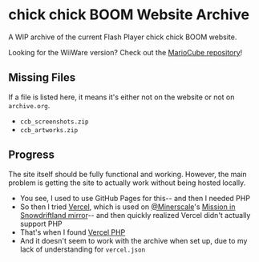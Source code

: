 # chick chick BOOM Website Archive
A WIP archive of the current Flash Player chick chick BOOM website.

Looking for the WiiWare version? Check out the [MarioCube repository](https://mariocube.com/)!

## Missing Files
If a file is listed here, it means it's either not on the website or not on `archive.org`.
* `ccb_screenshots.zip`
* `ccb_artworks.zip`

## Progress
The site itself should be fully functional and working. However, the main problem is getting the site to actually work without being hosted locally.

* You see, I used to use GitHub Pages for this-- and then I needed PHP
* So then I tried [Vercel](https://vercel.com), which is used on [@Minerscale](https://github.com/minerscale)'s [Mission in Snowdriftland mirror](https://snowdriftland.live)-- and then quickly realized Vercel didn't actually support PHP
* That's when I found [Vercel PHP](https://github.com/juicyfx/vercel-php)
* And it doesn't seem to work with the archive when set up, due to my lack of understanding for `vercel.json`
